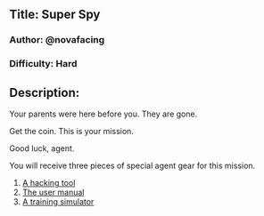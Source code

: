 ## Title: Super Spy
### Author: @novafacing
### Difficulty: Hard
## Description:

Your parents were here before you. They are gone. 

Get the coin. This is your mission.

Good luck, agent.

You will receive three pieces of special agent gear for this mission.

1. [A hacking tool](https://github.com/SiD3W4y/GhidraGBA)
2. [The user manual](https://www.coranac.com/tonc/text/)
3. [A training simulator](http://www.romhacking.net/utilities/297/)
